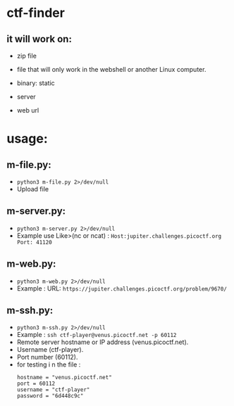 # ctf-finder



## it will work on:
- zip file
- file that will only work in the webshell or another Linux computer.
- binary: static

- server
- web url


# usage:

## m-file.py:
- ``` python3 m-file.py 2>/dev/null ```
- Upload file

## m-server.py:
- ``` python3 m-server.py 2>/dev/null ```
- Example use Like>(nc or ncat) : ``` Host:jupiter.challenges.picoctf.org Port: 41120 ```

## m-web.py:
- ``` python3 m-web.py 2>/dev/null ```
- Example : URL: ``` https://jupiter.challenges.picoctf.org/problem/9670/ ```

## m-ssh.py:
- ``` python3 m-ssh.py 2>/dev/null ```
- Example : ``` ssh ctf-player@venus.picoctf.net -p 60112 ```
- Remote server hostname or IP address (venus.picoctf.net).
- Username (ctf-player).
- Port number (60112).
- for testing i n the file :
    ```
    hostname = "venus.picoctf.net"
    port = 60112
    username = "ctf-player"
    password = "6d448c9c"
    ```
